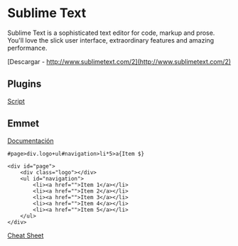 # Sublime Text

Sublime Text is a sophisticated text editor for code, markup and prose.
You'll love the slick user interface, extraordinary features and amazing performance.

[Descargar - http://www.sublimetext.com/2](http://www.sublimetext.com/2)

## Plugins

[Script](https://packagecontrol.io/installation#st2)

## Emmet

[Documentación](http://docs.emmet.io/)

	#page>div.logo+ul#navigation>li*5>a{Item $}

	<div id="page">
	    <div class="logo"></div>
	    <ul id="navigation">
	        <li><a href="">Item 1</a></li>
	        <li><a href="">Item 2</a></li>
	        <li><a href="">Item 3</a></li>
	        <li><a href="">Item 4</a></li>
	        <li><a href="">Item 5</a></li>
	    </ul>
	</div>

[Cheat Sheet](http://docs.emmet.io/cheat-sheet/)

